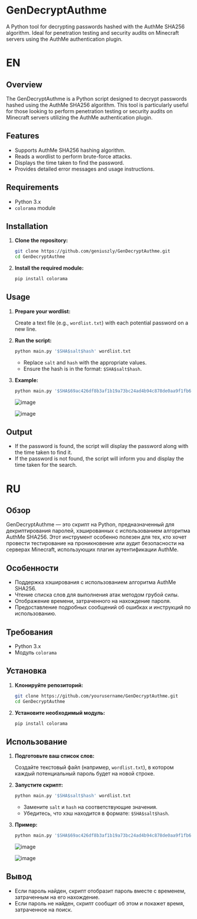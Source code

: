 # GenDecryptAuthme
 A Python tool for decrypting passwords hashed with the AuthMe SHA256 algorithm. Ideal for penetration testing and security audits on Minecraft servers using the AuthMe authentication plugin.

# EN
## Overview

The GenDecryptAuthme is a Python script designed to decrypt passwords hashed using the AuthMe SHA256 algorithm. This tool is particularly useful for those looking to perform penetration testing or security audits on Minecraft servers utilizing the AuthMe authentication plugin.

## Features

- Supports AuthMe SHA256 hashing algorithm.
- Reads a wordlist to perform brute-force attacks.
- Displays the time taken to find the password.
- Provides detailed error messages and usage instructions.

## Requirements

- Python 3.x
- `colorama` module

## Installation

1. **Clone the repository:**

    ```sh
    git clone https://github.com/geniuszly/GenDecryptAuthme.git
    cd GenDecryptAuthme
    ```

2. **Install the required module:**

    ```sh
    pip install colorama
    ```

## Usage

1. **Prepare your wordlist:**

    Create a text file (e.g., `wordlist.txt`) with each potential password on a new line.

2. **Run the script:**

    ```sh
    python main.py '$SHA$salt$hash' wordlist.txt
    ```

    - Replace `salt` and `hash` with the appropriate values.
    - Ensure the hash is in the format: `$SHA$salt$hash`.

3. **Example:**

    ```sh
    python main.py '$SHA$69ac426df8b3af1b19a73bc24ad4b94c878de0aa9f1fb6c8a68826f1d0c04072' wordlist.txt
    ```
    ![image](https://github.com/user-attachments/assets/bde12102-86a9-4df5-9eb5-b2e2f99b5a76)

    ![image](https://github.com/user-attachments/assets/fd33d207-4dab-4a4f-962d-57b24ae743d2)
   
## Output

- If the password is found, the script will display the password along with the time taken to find it.
- If the password is not found, the script will inform you and display the time taken for the search.


# RU 
## Обзор

GenDecryptAuthme — это скрипт на Python, предназначенный для декриптирования паролей, хэшированных с использованием алгоритма AuthMe SHA256. Этот инструмент особенно полезен для тех, кто хочет провести тестирование на проникновение или аудит безопасности на серверах Minecraft, использующих плагин аутентификации AuthMe.

## Особенности

- Поддержка хэширования с использованием алгоритма AuthMe SHA256.
- Чтение списка слов для выполнения атак методом грубой силы.
- Отображение времени, затраченного на нахождение пароля.
- Предоставление подробных сообщений об ошибках и инструкций по использованию.

## Требования

- Python 3.x
- Модуль `colorama`

## Установка

1. **Клонируйте репозиторий:**

    ```sh
    git clone https://github.com/yourusername/GenDecryptAuthme.git
    cd GenDecryptAuthme
    ```

2. **Установите необходимый модуль:**

    ```sh
    pip install colorama
    ```

## Использование

1. **Подготовьте ваш список слов:**

    Создайте текстовый файл (например, `wordlist.txt`), в котором каждый потенциальный пароль будет на новой строке.

2. **Запустите скрипт:**

    ```sh
    python main.py '$SHA$salt$hash' wordlist.txt
    ```

    - Замените `salt` и `hash` на соответствующие значения.
    - Убедитесь, что хэш находится в формате: `$SHA$salt$hash`.

3. **Пример:**

    ```sh
    python main.py '$SHA$69ac426df8b3af1b19a73bc24ad4b94c878de0aa9f1fb6c8a68826f1d0c04072' wordlist.txt
    ```
    ![image](https://github.com/user-attachments/assets/bde12102-86a9-4df5-9eb5-b2e2f99b5a76)

    ![image](https://github.com/user-attachments/assets/fd33d207-4dab-4a4f-962d-57b24ae743d2)



## Вывод

- Если пароль найден, скрипт отобразит пароль вместе с временем, затраченным на его нахождение.
- Если пароль не найден, скрипт сообщит об этом и покажет время, затраченное на поиск.
